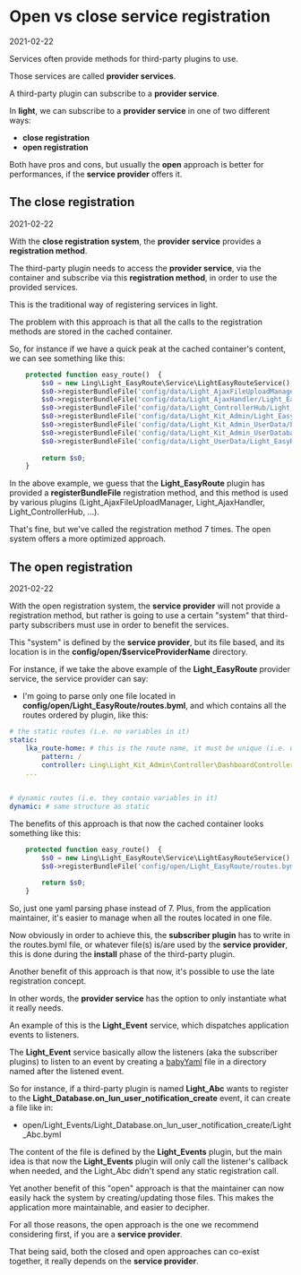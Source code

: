 Open vs close service registration
===============
2021-02-22



Services often provide methods for third-party plugins to use.

Those services are called **provider services**.

A third-party plugin can subscribe to a **provider service**.


In **light**, we can subscribe to a **provider service** in one of two different ways:


- **close registration**
- **open registration**



Both have pros and cons, but usually the **open** approach is better for performances, if the **service provider** offers it.



The close registration
-----------
2021-02-22

With the **close registration system**, the **provider service** provides a **registration method**.

The third-party plugin needs to access the **provider service**, via the container and subscribe via this **registration method**, 
in order to use the provided services.


This is the traditional way of registering services in light.


The problem with this approach is that all the calls to the registration methods are stored in the cached container.

So, for instance if we have a quick peak at the cached container's content, we can see something like this:


```php
    protected function easy_route()  {
        $s0 = new Ling\Light_EasyRoute\Service\LightEasyRouteService();
        $s0->registerBundleFile('config/data/Light_AjaxFileUploadManager/Light_EasyRoute/afup_routes.byml');
        $s0->registerBundleFile('config/data/Light_AjaxHandler/Light_EasyRoute/lah_routes.byml');
        $s0->registerBundleFile('config/data/Light_ControllerHub/Light_EasyRoute/lch_routes.byml');
        $s0->registerBundleFile('config/data/Light_Kit_Admin/Light_EasyRoute/lka_routes.byml');
        $s0->registerBundleFile('config/data/Light_Kit_Admin_UserData/Light_EasyRoute/lka_userdata_routes.byml');
        $s0->registerBundleFile('config/data/Light_Kit_Admin_UserDatabase/Light_EasyRoute/lka_userdatabase_routes.byml');
        $s0->registerBundleFile('config/data/Light_UserData/Light_EasyRoute/luda_routes.byml');
        
        return $s0;
    }

```


In the above example, we guess that the **Light_EasyRoute** plugin has provided a **registerBundleFile** registration method,
and this method is used by various plugins (Light_AjaxFileUploadManager, Light_AjaxHandler, Light_ControllerHub, ...).


That's fine, but we've called the registration method 7 times. The open system offers a more optimized approach. 




The open registration
------------
2021-02-22


With the open registration system, the **service provider** will not provide a registration method, but rather is going to use
a certain "system" that third-party subscribers must use in order to benefit the services.

This "system" is defined by the **service provider**, but its file based, and its location is in the **config/open/$serviceProviderName** directory.


For instance, if we take the above example of the **Light_EasyRoute** provider service, the service provider can say:

- I'm going to parse only one file located in **config/open/Light_EasyRoute/routes.byml**, and which contains all the routes ordered by plugin, like this:

```yaml
# the static routes (i.e. no variables in it)
static:
    lka_route-home: # this is the route name, it must be unique (i.e. use namespaces)
        pattern: /
        controller: Ling\Light_Kit_Admin\Controller\DashboardController->render
    ...        
    
        
# dynamic routes (i.e. they contain variables in it)        
dynamic: # same structure as static

```


The benefits of this approach is that now the cached container looks something like this:

```php
    protected function easy_route()  {
        $s0 = new Ling\Light_EasyRoute\Service\LightEasyRouteService();
        $s0->registerBundleFile('config/open/Light_EasyRoute/routes.byml');
        
        return $s0;
    }

```


So, just one yaml parsing phase instead of 7.
Plus, from the application maintainer, it's easier to manage when all the routes located in one file.


Now obviously in order to achieve this, the **subscriber plugin** has to write in the routes.byml file, or whatever file(s) is/are used
by the **service provider**, this is done during the **install** phase of the third-party plugin.


Another benefit of this approach is that now, it's possible to use the late registration concept.

In other words, the **provider service** has the option to only instantiate what it really needs.

An example of this is the **Light_Event** service, which dispatches application events to listeners.

The **Light_Event** service basically allow the listeners (aka the subscriber plugins) to listen to an event by 
creating a [babyYaml](https://github.com/lingtalfi/BabyYaml) file in a directory named after the listened event.

So for instance, if a third-party plugin is named **Light_Abc** wants to register to the **Light_Database.on_lun_user_notification_create** event,
it can create a file like in:

- open/Light_Events/Light_Database.on_lun_user_notification_create/Light_Abc.byml

The content of the file is defined by the **Light_Events** plugin, but the main idea is that now
the **Light_Events** plugin will only call the listener's callback when needed, and the Light_Abc didn't spend any static registration call.


Yet another benefit of this "open" approach is that the maintainer can now easily hack the system by creating/updating those files.
This makes the application more maintainable, and easier to decipher.


For all those reasons, the open approach is the one we recommend considering first, if you are a **service provider**.


That being said, both the closed and open approaches can co-exist together, it really depends on the **service provider**.










